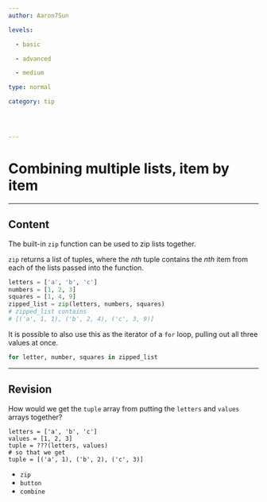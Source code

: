 ```yaml
---
author: Aaron7Sun

levels:

  - basic

  - advanced

  - medium

type: normal

category: tip




---
```


# Combining multiple lists, item by item

---
## Content

The built-in `zip` function can be used to zip lists together.

`zip` returns a list of tuples, where the _nth_ tuple contains the _nth_ item from each of the lists passed into the function.

```python
letters = ['a', 'b', 'c']
numbers = [1, 2, 3]
squares = [1, 4, 9]
zipped_list = zip(letters, numbers, squares)
# zipped_list contains
# [('a', 1, 1), ('b', 2, 4), ('c', 3, 9)]
```
It is possible to also use this as the iterator of a `for` loop, pulling out all three values at once. 
```python
for letter, number, squares in zipped_list
```

---
## Revision

How would we get the `tuple` array from putting the `letters` and `values` arrays together?

```
letters = ['a', 'b', 'c']
values = [1, 2, 3]
tuple = ???(letters, values)
# so that we get
tuple = [('a', 1), ('b', 2), ('c', 3)]
```


* `zip`
* `button`
* `combine`

